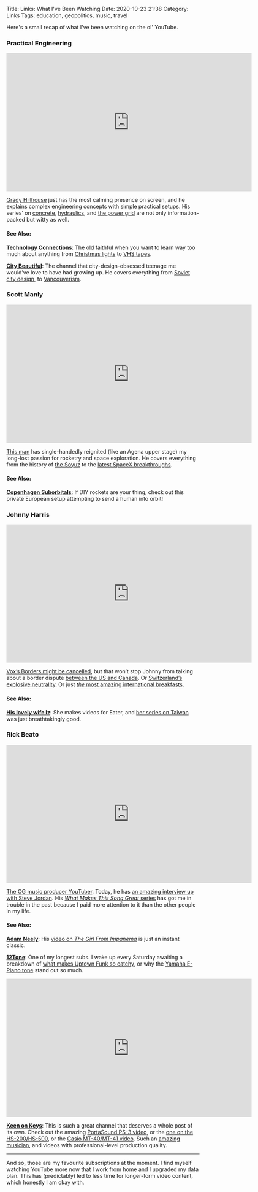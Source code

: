 Title: Links: What I've Been Watching
Date: 2020-10-23 21:38
Category: Links
Tags: education, geopolitics, music, travel

Here's a small recap of what I've been watching on the ol' YouTube.

### Practical Engineering

<iframe width="640" height="360" src="https://www.youtube.com/embed/aspPJ2Wcaig"
frameborder="0" allowfullscreen></iframe>

[Grady Hillhouse][1] just has the most calming presence on screen, and he
explains complex engineering concepts with simple practical setups. His series’
on [concrete][2], [hydraulics][3], and [the power grid][4] are not only
information-packed but witty as well.

#### See Also:

[**Technology Connections**][5]: The old faithful when you want to learn way
too much about anything from [Christmas lights][6] to [VHS tapes][7].

[**City Beautiful**][8]: The channel that city-design-obsessed teenage me would’ve
love to have had growing up. He covers everything from [Soviet city design][9],
to [Vancouverism][10].

### Scott Manly

<iframe width="640" height="360" src="https://www.youtube.com/embed/aa4ATJGRqA0"
frameborder="0" allowfullscreen></iframe>

[This man][11] has single-handedly reignited (like an Agena upper stage) my long-lost
passion for rocketry and space exploration. He covers everything from the history
of [the Soyuz][12] to the [latest SpaceX breakthroughs][13].

#### See Also:

[**Copenhagen Suborbitals**][14]: If DIY rockets are your thing, check out this private
European setup attempting to send a human into orbit!

### Johnny Harris

<iframe width="640" height="360" src="https://www.youtube.com/embed/OwqVtZn5df8"
frameborder="0" allowfullscreen></iframe>

[Vox’s Borders might be cancelled][15], but that won’t stop Johnny from talking about a
border dispute [between the US and Canada][16]. Or [Switzerland’s explosive neutrality][17].
Or just [_the_ most amazing international breakfasts][18].

#### See Also:

[**His lovely wife Iz**][19]: She makes videos for Eater, and [her series on Taiwan][20]
was just breathtakingly good.

### Rick Beato

<iframe width="640" height="360" src="https://www.youtube.com/embed/XZYDDX1DHDU"
frameborder="0" allowfullscreen></iframe>

[The OG music producer YouTuber][21]. Today, he has [an amazing interview up with Steve Jordan][22].
His [_What Makes This Song Great_ series][23] has got me in trouble in the past because I
paid more attention to it than the other people in my life.

#### See Also:

[**Adam Neely**][24]: His [video on _The Girl From Impanema_][25] is just an instant classic.

[**12Tone**][26]: One of my longest subs. I wake up every Saturday awaiting a breakdown of
[what makes Uptown Funk so catchy][27], or why the [Yamaha E-Piano tone][28] stand out so much.

<iframe width="640" height="360" src="https://www.youtube.com/embed/qhxtrC-b-FI"
frameborder="0" allowfullscreen></iframe>

[**Keen on Keys**][29]: This is such a great channel that deserves a whole post of its own.
Check out the amazing [PortaSound PS-3 video][30], or the [one on the HS-200/HS-500][31], or
the [Casio MT-40/MT-41 video][32]. Such an [amazing musician][33], and videos with
professional-level production quality.

---

And so, those are my favourite subscriptions at the moment. I find myself watching YouTube
more now that I work from home and I upgraded my data plan. This has (predictably) led to
less time for longer-form video content, which honestly I am okay with.

[1]: https://www.youtube.com/c/PracticalEngineeringChannel
[2]: https://www.youtube.com/watch?v=UOHURuAf5iY&list=PLTZM4MrZKfW90PdaBFt70BLTbz1bTF6Mn
[3]: https://www.youtube.com/watch?v=7tjf8HWiR3Y&list=PLTZM4MrZKfW_XJht-K7a9_egIsFqze0nQ
[4]: https://www.youtube.com/watch?v=v1BMWczn7JM&list=PLTZM4MrZKfW-ftqKGSbO-DwDiOGqNmq53
[5]: https://www.youtube.com/c/TechnologyConnections
[6]: https://www.youtube.com/watch?v=zeOw5MZWq24
[7]: https://www.youtube.com/watch?v=KfuARMCyTvg
[8]: https://www.youtube.com/c/CityBeautiful
[9]: https://www.youtube.com/watch?v=JGVBv7svKLo
[10]: https://www.youtube.com/watch?v=P8dmVUrNt38
[11]: https://www.youtube.com/c/szyzyg
[12]: https://www.youtube.com/watch?v=KzGsWw47sMY
[13]: https://www.youtube.com/watch?v=XxDZYuAZxSc
[14]: https://www.youtube.com/c/CphSuborbitals
[15]: https://www.youtube.com/watch?v=wILAAYhKQnY
[16]: https://www.youtube.com/watch?v=ROIK9_zh5Ts
[17]: https://www.youtube.com/watch?v=YeAxxMZf1O4
[18]: https://www.youtube.com/watch?v=XVvFRE6yNPk
[19]: https://www.youtube.com/c/IzHarris
[20]: https://www.youtube.com/watch?v=TtJM83Fe8ro&list=PLUeEVLHfB5-TN5emEqMdsZbI5qqSj0nYS
[21]: https://www.youtube.com/c/RickBeato
[22]: https://www.youtube.com/watch?v=jqAqvIYxEuA
[23]: https://www.youtube.com/watch?v=ScRG40_7zb0&list=PLW0NGgv1qnfzb1klL6Vw9B0aiM7ryfXV_
[24]: https://www.youtube.com/c/AdamNeely
[25]: https://www.youtube.com/watch?v=OFWCbGzxofU
[26]: https://www.youtube.com/c/12tonevideos
[27]: https://www.youtube.com/watch?v=GPHpKS04NJI
[28]: https://www.youtube.com/watch?v=L5eN83w0ssc
[29]: https://www.youtube.com/c/KeenOnKeys
[30]: https://www.youtube.com/watch?v=yUWMkJyEBQQ
[31]: https://www.youtube.com/watch?v=LsYdsmaTFZs
[32]: https://www.youtube.com/watch?v=4zpjGXH4umQ
[33]: https://soundcloud.com/user-229361059
